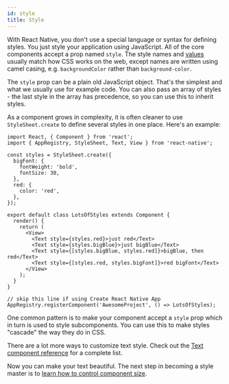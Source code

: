 ```yaml
---
id: style
title: Style
---
```


With React Native, you don't use a special language or syntax for defining styles. You just style your application using JavaScript. All of the core components accept a prop named `style`. The style names and [values](colors.md) usually match how CSS works on the web, except names are written using camel casing, e.g. `backgroundColor` rather than `background-color`.

The `style` prop can be a plain old JavaScript object. That's the simplest and what we usually use for example code. You can also pass an array of styles - the last style in the array has precedence, so you can use this to inherit styles.

As a component grows in complexity, it is often cleaner to use `StyleSheet.create` to define several styles in one place. Here's an example:

```ReactNativeWebPlayer
import React, { Component } from 'react';
import { AppRegistry, StyleSheet, Text, View } from 'react-native';

const styles = StyleSheet.create({
  bigFont: {
    fontWeight: 'bold',
    fontSize: 30,
  },
  red: {
    color: 'red',
  },
});

export default class LotsOfStyles extends Component {
  render() {
    return (
      <View>
        <Text style={styles.red}>just red</Text>
        <Text style={styles.bigBlue}>just bigBlue</Text>
        <Text style={[styles.bigBlue, styles.red]}>bigBlue, then red</Text>
        <Text style={[styles.red, styles.bigFont]}>red bigFont</Text>
      </View>
    );
  }
}

// skip this line if using Create React Native App
AppRegistry.registerComponent('AwesomeProject', () => LotsOfStyles);
```

One common pattern is to make your component accept a `style` prop which in turn is used to style subcomponents. You can use this to make styles "cascade" the way they do in CSS.

There are a lot more ways to customize text style. Check out the [Text component reference](text.md) for a complete list.

Now you can make your text beautiful. The next step in becoming a style master is to [learn how to control component size](height-and-width.md).
